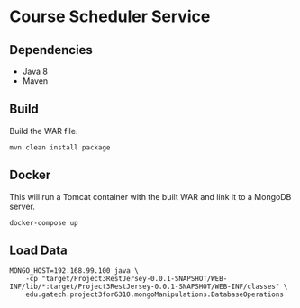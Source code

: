 # Course Scheduler Service

## Dependencies

- Java 8
- Maven

## Build

Build the WAR file.

```
mvn clean install package
```

## Docker

This will run a Tomcat container with the built WAR and link it to a MongoDB server.

```
docker-compose up
```

## Load Data

```
MONGO_HOST=192.168.99.100 java \
    -cp "target/Project3RestJersey-0.0.1-SNAPSHOT/WEB-INF/lib/*:target/Project3RestJersey-0.0.1-SNAPSHOT/WEB-INF/classes" \
    edu.gatech.project3for6310.mongoManipulations.DatabaseOperations
```
